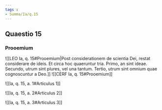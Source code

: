 ```yaml
---
tags : 
- Summa/Ia/q.15
---
```


## Quaestio 15

### Prooemium

![[LEO Ia, q. 15#Prooemium|Post considerationem de scientia Dei, restat considerare de ideis. Et circa hoc quaeruntur tria. Primo, an sint ideae. Secundo, utrum sint plures, vel una tantum. Tertio, utrum sint omnium quae cognoscuntur a Deo.]]
![[CERF Ia, q. 15#Prooemium]]

![[Ia, q. 15, a. 1#Articulus 1]]

![[Ia, q. 15, a. 2#Articulus 2]]

![[Ia, q. 15, a. 3#Articulus 3]]

